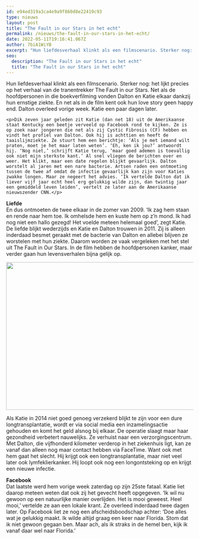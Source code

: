 ```yaml
---
id: e94ed319a3ca4e9a9f860d8e22419c93
type: nieuws
layout: post
title: "The Fault in our Stars in het echt"
permalink: /nieuws/the-fault-in-our-stars-in-het-echt/
date: 2022-05-11T19:16:41.067Z
author: 7biA1WiYB
excerpt: "Hun liefdesverhaal klinkt als een filmscenario. Sterker nog: het lijkt precies op het verhaal van de tranentrekker The Fault in our Stars. Net als de hoofdpersonen in die boekverfilming vonden Dalton en Katie elkaar dankzij hun ernstige ziekte. En net als in de film kent ook hun love story geen happy end. Dalton overleed vorige week. Katie een paar dagen later.  "
seo:
  description: "The Fault in our Stars in het echt"
  title: "The Fault in our Stars in het echt"
---
```

Hun liefdesverhaal klinkt als een filmscenario. Sterker nog: het lijkt precies op het verhaal van de tranentrekker The Fault in our Stars. Net als de hoofdpersonen in die boekverfilming vonden Dalton en Katie elkaar dankzij hun ernstige ziekte. En net als in de film kent ook hun love story geen happy end. Dalton overleed vorige week. Katie een paar dagen later.  

    <p>Dik zeven jaar geleden zit Katie (dan net 18) uit de Amerikaanse staat Kentucky een beetje verveeld op Facebook rond te kijken. Ze is op zoek naar jongeren die net als zij Cystic Fibrosis (CF) hebben en vindt het profiel van Dalton. Ook hij is achttien en heeft de taaislijmziekte. Ze stuurt hem een berichtje: ‘Als je met iemand wilt praten, moet je het maar laten weten’. ‘Eh, ken ik jou?’ antwoordt hij. ‘Nog niet,’ schrijft Katie terug, ‘maar goed ademen is toevallig ook niet mijn sterkste kant.’ Al snel vliegen de berichten over en weer. Het klikt, maar een date regelen blijkt gevaarlijk. Dalton worstelt al jaren met een nare bacterie. Artsen raden een ontmoeting tussen de twee af omdat de infectie gevaarlijk kan zijn voor Katies zwakke longen. Maar ze negeert het advies. ‘Ik vertelde Dalton dat ik liever vijf jaar echt heel erg gelukkig wilde zijn, dan twintig jaar een gemiddeld leven leiden’, vertelt ze later aan de Amerikaanse nieuwszender CNN.</p>
<p><strong>Liefde </strong><br>En dus ontmoeten de twee elkaar in de zomer van 2009. ‘Ik zag hem staan en rende naar hem toe. Ik omhelsde hem en kuste hem op z’n mond. Ik had nog niet een hallo gezegd! Het voelde meteen helemaal goed’, zegt Katie. De liefde blijkt wederzijds en Katie en Dalton trouwen in 2011. Zij is alleen inderdaad besmet geraakt met de bacterie van Dalton en allebei blijven ze worstelen met hun ziekte. Daarom worden ze vaak vergeleken met het stel uit The Fault in Our Stars. In de film hebben de hoofdpersonen kanker, maar verder gaan hun levensverhalen bijna gelijk op. </p>
<p><div class="media media-element-container media-default"><div id="file-22086" class="file file-image file-image-jpeg">

        
  
  <div class="content">
    <img height="398" width="560" class="media-element file-default" src="https://7dagen.netlify.app/sites/default/files/274F5A8400000578-3026842-image-a-1_1428274010128_0.jpg" alt="">  </div>

  
</div>
</div>
<p>Als Katie in 2014 niet goed genoeg verzekerd blijkt te zijn voor een dure longtransplantatie, wordt er via social media een inzamelingsactie gehouden en komt het geld alsnog bij elkaar. De operatie slaagt maar haar gezondheid verbetert nauwelijks. Ze verhuist naar een verzorgingscentrum. Met Dalton, die vijfhonderd kilometer verderop in het ziekenhuis ligt, kan ze vanaf dan alleen nog maar contact hebben via FaceTime. Want ook met hem gaat het slecht. Hij krijgt ook een longtransplantatie, maar niet veel later ook lymfeklierkanker. Hij loopt ook nog een longontsteking op en krijgt een nieuwe infectie. </p>
<p><strong>Facebook</strong><br>Dat laatste werd hem vorige week zaterdag op zijn 25ste fataal. Katie liet daarop meteen weten dat ook zij het gevecht heeft opgegeven. ‘Ik wil nu gewoon op een natuurlijke manier overlijden. Het is mooi geweest. Heel mooi,’ vertelde ze aan een lokale krant. Ze overleed inderdaad twee dagen later. Op Facebook liet ze nog een afscheidsboodschap achter: ‘Doe alles wat je gelukkig maakt. Ik wilde altijd graag een keer naar Florida. Stom dat ik niet gewoon gegaan ben. Maar ach, als ik straks in de hemel ben, kijk ik vanaf daar wel naar Florida.’ </p>  
